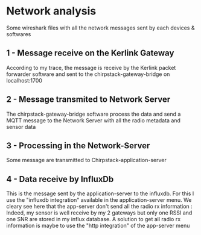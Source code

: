 # Network analysis

Some wireshark files with all the network messages sent by each devices & softwares

## 1 - Message receive on the Kerlink Gateway

According to my trace, the message is receive by the Kerlink packet forwarder software and sent to the chirpstack-gateway-bridge on localhost:1700

## 2 - Message transmited to Network Server

The chirpstack-gateway-bridge software process the data and send a MQTT message to the Network Server with all the radio metadata and sensor data

## 3 -  Processing in the Network-Server

Some message are transmitted to Chirpstack-application-server

## 4 - Data receive by InfluxDb

This is the message sent by the application-server to the influxdb. For this I use the "influxdb integration" available in the application-server menu. We cleary see here that the app-server don't send all the radio rx information : Indeed, my sensor is well receive by my 2 gateways but only one RSSI and one SNR are stored in my influx database. 
A solution to get all radio rx information is maybe to use the "http integration" of the app-server menu
